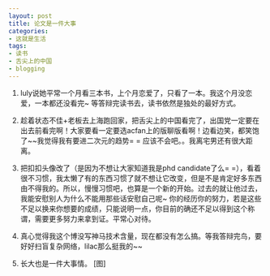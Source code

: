 ```yaml
---
layout: post
title: 论文是一件大事
categories:
- 这就是生活
tags:
- 读书
- 舌尖上的中国
- blogging
---
```


1. luly说她平常一个月看三本书，上个月恋爱了，只看了一本。我这个月没恋爱，一本都还没看完~ 等答辩完读书去，读书依然是独处的最好方式。

2. 趁着状态不佳+老板去上海跑回家，把舌尖上的中国看完了，出国党一定要在出去前看完啊！大家要看一定要选acfan上的版聊版看啊！边看边笑，都笑饱了~~我觉得我有要进二次元的趋势= = 应该不会吧。。我离宅男还有很大距离。

3. 把扣扣头像改了（是因为不想让大家知道我是phd candidate了么= =），看着很不习惯，我太懒了有的东西习惯了就不想让它改变，但是不是肯定好多东西由不得我的。所以，慢慢习惯吧，也算是一个新的开始。过去的就让他过去，我能安慰别人为什么不能用那些话安慰自己呢~ 你的经历你的努力，若是这些不足以换来你想要的成绩，只能说明一点，你目前的确还不足以得到这个称谓，需要更多努力来拿到证。平常心对待。

4. 真心觉得我这个博没写神马技术含量，现在都没有怎么搞。等我答辩完鸟，要好好扫盲复杂网络，lilac那么挺我的~~

5. 长大也是一件大事情。
[图]
